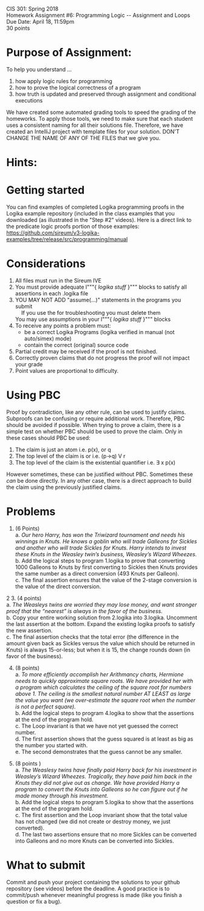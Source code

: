CIS 301: Spring 2018  
Homework Assignment #6: Programming Logic -- Assignment and Loops
Due Date: April 18, 11:59pm  
30 points 

Purpose of Assignment: 
=======
To help you understand ...
1. how apply logic rules for programming 
2. how to prove the logical correctness of a program
3. how truth is updated and preserved through assignment
   and conditional executions
   
We have created some automated grading tools to speed the grading of the
homeworks.  To apply those tools, we need to make sure that each
student uses a consistent naming for all their solutions file.
Therefore, we have created an IntelliJ project with template files
for your solution.  DON'T CHANGE THE NAME OF ANY OF THE FILES that
we give you.  

Hints:
=

Getting started
==
You can find examples of completed Logika programming proofs in the
Logika example repository (included in the class examples that you
downloaded (as illustrated in the "Step #2" videos).  Here is a direct
link to the predicate logic proofs portion of those examples:  
https://github.com/sireum/v3-logika-examples/tree/release/src/programming/manual

Considerations
==
1. All files must run in the Sireum IVE
2. You must provide adequate l"""{ *logika stuff* }""" blocks to satisfy all 
   assertions in each .logika file
3. YOU MAY NOT ADD "assume(...)" statements in the programs you submit  
     If you use the for troubleshooting you must delete them  
     You may use assumptions in your l"""{ *logika stuff* }""" blocks
4. To receive any points a problem must:
   - be a correct Logika Programs (logika verified in manual (not auto/simex) mode)
   - contain the correct (original) source code
4. Partial credit may be received if the proof is not finished.
5. Correctly proven claims that do not progress the proof will not impact your grade
7. Point values are proportional to difficulty.

Using PBC
==
Proof by contradiction, like any other rule, can be used to justify claims. Subproofs can be confusing or require additional work. Therefore, PBC should be avoided if possible. When trying to prove a claim, there is a simple test on whether PBC should be used to prove the claim. Only in these cases should PBC be used:
1.  The claim is just an atom i.e. p(x), or q
2.  The top level of the claim is or i.e. (p->q) V r
3.  The top level of the claim is the existential quantifier i.e. ∃ x p(x)

However sometimes, these can be justified without PBC. Sometimes these *can* be done directly. In any other case, there is a direct approach to build the claim using the previously justified claims.



Problems
==
1. (6 Points)  
a. *Our hero Harry, has won the Triwizard tournament and needs his winnings in Knuts. He knows a goblin who will trade Galleons for Sickles and another who will trade Sickles for Knuts.   Harry intends to invest these Knuts in the Weasley twin’s business, Weasley’s Wizard Wheezes.*  
b. Add the logical steps to program 1.logika to prove that converting 1000 Galleons to Knuts by first converting to Sickles then Knuts provides the same number as a direct conversion (493 Knuts per Galleon).  
c. The final assertion ensures that the value of the 2-stage conversion is the value of the direct conversion.  

2
3. (4 points)  
a. *The Weasleys twins are worried they may lose money, and want stronger proof that the “nearest” is always in the favor of the business.*  
b. Copy your entire working solution from 2.logika into 3.logika.  Uncomment the last assertion at the bottom.  Expand the existing logika proofs to satisfy the new assertion.   
c. The final assertion checks that the total error (the difference in the amount given back as Sickles versus the value which should be returned in Knuts) is always 15-or-less; but when it is 15, the change rounds down (in favor of the business).   

4. (8 points)  
a. *To more efficiently accomplish her Arithmancy charts, Hermione needs to quickly approximate square roots.  We have provided her with a program which calculates the ceiling of the square root for numbers above 1.  The ceiling is the smallest natural number AT LEAST as large the value you want (we over-estimate the square root when the number is not a perfect square).*  
b. Add the logical steps to program 4.logika to show that the assertions at the end of the program hold.  
c. The Loop invariant is that we have not yet guessed the correct number.  
d. The first assertion shows that the guess squared is at least as big as the number you started with.  
e. The second demonstrates that the guess cannot be any smaller.  

5.  (8 points )  
a. *The Weaslesy twins have finally paid Harry back for his investment in Weasley’s Wizard Wheezes. Tragically, they have paid him back in the Knuts they did not give out as change.  We have provided Harry a program to convert the Knuts into Galleons so he can figure out if he made money through his investment.*  
b. Add the logical steps to program 5.logika to show that the assertions at the end of the program hold.  
c. The first assertion and the Loop invariant show that the total value has not changed (we did not create or destroy money, we just converted).  
d. The last two assertions ensure that no more Sickles can be converted into Galleons and no more Knuts can be converted into Sickles.



What to submit
==
Commit and push your project containing the solutions to your github repository (see videos) before the deadline.  A good practice is to commit/push whenever meaningful progress is made (like you finish a question or fix a bug). 
